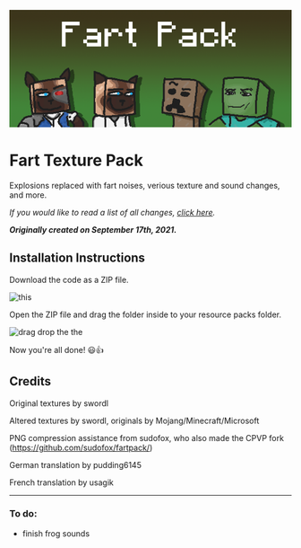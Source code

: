 ![Fart Texture Pack extended pack.png](https://github.com/SwordLSL/Fart-Texture-Pack/blob/main/readme%20images/pack_wide.png)
# Fart Texture Pack

Explosions replaced with fart noises, verious texture and sound changes, and more.

*If you would like to read a list of all changes, [click here](https://github.com/SwordLSL/Fart-Texture-Pack/blob/main/Changes%20List.md).*

***Originally created on September 17th, 2021.***


## Installation Instructions

Download the code as a ZIP file.

![this](https://cdn.discordapp.com/attachments/676981402276855823/1114238957509689424/image.png)

Open the ZIP file and drag the folder inside to your resource packs folder.

![drag drop the the](https://cdn.discordapp.com/attachments/676981402276855823/1114240601525850152/image.png)

Now you're all done! 😃👍

## Credits

Original textures by swordl

Altered textures by swordl, originals by Mojang/Minecraft/Microsoft

PNG compression assistance from sudofox, who also made the CPVP fork (https://github.com/sudofox/fartpack/)

German translation by pudding6145

French translation by usagik

---

### To do:

- finish frog sounds

